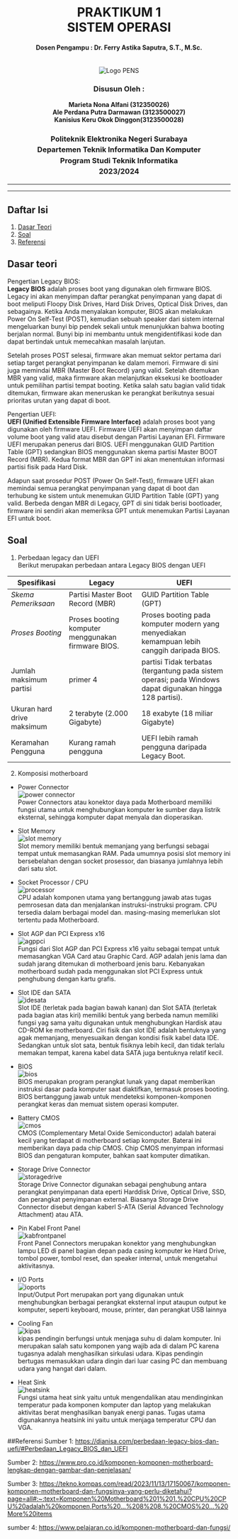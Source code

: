 <div align="center">
  <h1 style="text-align: center;font-weight: bold">PRAKTIKUM 1<br>SISTEM OPERASI</h1>
  <h4 style="text-align: center;">Dosen Pengampu : Dr. Ferry Astika Saputra, S.T., M.Sc.</h4>
</div>
<br />
<div align="center">
  <img src="https://upload.wikimedia.org/wikipedia/id/4/44/Logo_PENS.png" alt="Logo PENS">
  <h3 style="text-align: center;">Disusun Oleh : </h3>
  <p style="text-align: center;">
    <strong>Marieta Nona Alfani (312350026) </strong><br>
    <strong>Ale Perdana Putra Darmawan (3123500027) </strong><br>
    <strong>Kanisius Keru Okok Dinggon(3123500028)</strong>
  </p>
<h3 style="text-align: center;line-height: 1.5">Politeknik Elektronika Negeri Surabaya<br>Departemen Teknik Informatika Dan Komputer<br>Program Studi Teknik Informatika<br>2023/2024</h3>
  <hr><hr>
</div>

## Daftar Isi
1. [Dasar Teori](#Dasar-teori)
2. [Soal](#soal)
3. [Referensi](#Referensi)

## Dasar teori
Pengertian Legacy BIOS:</br>
<strong>Legacy BIOS</strong> adalah proses boot yang digunakan oleh firmware BIOS. Legacy ini akan menyimpan daftar perangkat penyimpanan yang dapat di boot meliputi Floopy Disk Drives, Hard Disk Drives, Optical Disk Drives, dan sebagainya. Ketika Anda menyalakan komputer, BIOS akan melakukan Power On Self-Test (POST), kemudian sebuah speaker dari sistem internal mengeluarkan bunyi bip pendek sekali untuk menunjukkan bahwa booting berjalan normal. Bunyi bip ini membantu untuk mengidentifikasi kode dan dapat bertindak untuk memecahkan masalah lanjutan.

Setelah proses POST selesai, firmware akan memuat sektor pertama dari setiap target perangkat penyimpanan ke dalam memori. Firmware di sini juga memindai MBR (Master Boot Record) yang valid. Setelah ditemukan MBR yang valid, maka firmware akan melanjutkan eksekusi ke bootloader untuk pemilihan partisi tempat booting. Ketika salah satu bagian valid tidak ditemukan, firmware akan meneruskan ke perangkat berikutnya sesuai prioritas urutan yang dapat di boot.

Pengertian UEFI:</br>
<strong>UEFI (Unified Extensible Firmware Interface)</strong> adalah proses boot yang digunakan oleh firmware UEFI. Firmware UEFI akan menyimpan daftar volume boot yang valid atau disebut dengan Partisi Layanan EFI. Firmware UEFI merupakan penerus dari BIOS. UEFI menggunakan GUID Partition Table (GPT) sedangkan BIOS menggunakan skema partisi Master BOOT Record (MBR). Kedua format MBR dan GPT ini akan menentukan informasi partisi fisik pada Hard Disk.

Adapun saat prosedur POST (Power On Self-Test), firmware UEFI akan memindai semua perangkat penyimpanan yang dapat di boot dan terhubung ke sistem untuk menemukan GUID Partition Table (GPT) yang valid. Berbeda dengan MBR di Legacy, GPT di sini tidak berisi bootloader, firmware ini sendiri akan memeriksa GPT untuk menemukan Partisi Layanan EFI untuk boot.

## Soal
1. Perbedaan legacy dan UEFI</br>
   Berikut merupakan perbedaan antara Legacy BIOS dengan UEFI
   
Spesifikasi | Legacy | UEFI
--- | --- | ---
*Skema Pemeriksaan* | Partisi	Master Boot Record (MBR) |	GUID Partition Table (GPT)
*Proses Booting*	| Proses booting komputer menggunakan firmware BIOS. |	Proses booting pada komputer modern yang menyediakan kemampuan lebih canggih daripada BIOS.
Jumlah maksimum partisi | primer	4 | partisi	Tidak terbatas (tergantung pada sistem operasi; pada Windows dapat digunakan hingga 128 partisi).
Ukuran hard drive maksimum |	2 terabyte (2.000 Gigabyte)	| 18 exabyte (18 miliar Gigabyte)
Keramahan Pengguna	| Kurang ramah pengguna |	UEFI lebih ramah pengguna daripada Legacy Boot.

2. Komposisi motherboard
- Power Connector</br>
![power connector](https://www.pelajaran.co.id/wp-content/uploads/2020/04/slot-konektor.jpg)</br>
Power Connectors atau konektor daya pada Motherboard memiliki fungsi utama untuk menghubungkan komputer ke sumber daya listrik eksternal, sehingga komputer dapat menyala dan dioperasikan.

- Slot Memory</br>
![slot memory](https://www.pro.co.id/wp-content/uploads/2016/09/slot-ram.jpg)</br>
Slot memory memiliki bentuk memanjang yang berfungsi sebagai tempat untuk memasangkan RAM. Pada umumnya posisi slot memory ini bersebelahan dengan socket prosessor, dan biasanya jumlahnya lebih dari satu slot.

- Socket Processor / CPU</br>
![processor](https://www.pro.co.id/wp-content/uploads/2016/09/slot-prosessor.jpg)</br>
CPU adalah komponen utama yang bertanggung jawab atas tugas pemrosesan data dan menjalankan instruksi-instruksi program. CPU tersedia dalam berbagai model dan. masing-masing memerlukan slot tertentu pada Motherboard.

- Slot AGP dan PCI Express x16</br>
![agppci](https://www.pro.co.id/wp-content/uploads/2016/09/pci-agp-360x220.jpg)</br>
Fungsi dari Slot AGP dan PCI Express x16 yaitu sebagai tempat untuk memasangkan VGA Card atau Graphic Card. AGP adalah jenis lama dan sudah jarang ditemukan di motherboard jenis baru. Kebanyakan motherboard sudah pada menggunakan slot PCI Express untuk penghubung dengan kartu grafis.

- Slot IDE dan SATA</br>
![idesata](https://www.pelajaran.co.id/wp-content/uploads/2020/04/Slot-IDE-SATA.jpg)</br>
Slot IDE (terletak pada bagian bawah kanan) dan Slot SATA (terletak pada bagian atas kiri) memiliki bentuk yang berbeda namun memiliki fungsi yag sama yaitu digunakan untuk menghubungkan Hardisk atau CD-ROM ke motherboard. Ciri fisik dan slot IDE adalah bentuknya yang agak memanjang, menyesuaikan dengan kondisi fisik kabel data IDE. Sedangkan untuk slot sata, bentuk fisiknya lebih kecil, dan tidak terlalu memakan tempat, karena kabel data SATA juga bentuknya relatif kecil.

- BIOS</br>
![bios](https://www.pro.co.id/wp-content/uploads/2016/09/bios.jpg)</br>
BIOS merupakan program perangkat lunak yang dapat memberikan instruksi dasar pada komputer saat diaktifkan, termasuk proses booting. BIOS bertanggung jawab untuk mendeteksi komponen-komponen perangkat keras dan memuat sistem operasi komputer.

- Battery CMOS</br>
![cmos](https://www.pelajaran.co.id/wp-content/uploads/2020/04/Battery-BIOS.jpg)</br>
CMOS (Complementary Metal Oxide Semiconductor) adalah baterai kecil yang terdapat di motherboard setiap komputer. Baterai ini memberikan daya pada chip CMOS. Chip CMOS menyimpan informasi BIOS dan pengaturan komputer, bahkan saat komputer dimatikan.

- Storage Drive Connector</br>
![storagedrive](https://www.pelajaran.co.id/wp-content/uploads/2020/04/Storage-Drive-konektor.jpg)</br>
Storage Drive Connector digunakan sebagai penghubung antara perangkat penyimpanan data eperti Harddisk Drive, Optical Drive, SSD, dan perangkat penyimpanan external. Biasanya Storage Drive Connector disebut dengan kaberl S-ATA (Serial Advanced Technology Attachment) atau ATA.

- Pin Kabel Front Panel</br>
![kabfrontpanel](https://www.pelajaran.co.id/wp-content/uploads/2020/04/Pin-Kabel-Front-Panel.jpg)</br>
Front Panel Connectors merupakan konektor yang menghubungkan lampu LED di panel bagian depan pada casing komputer ke Hard Drive, tombol power, tombol reset, dan speaker internal, untuk mengetahui aktivitasnya.

- I/O Ports</br>
![ioports](https://www.pelajaran.co.id/wp-content/uploads/2020/04/io-port.jpg)</br>
Input/Output Port merupakan port yang digunakan untuk menghubungkan berbagai perangkat eksternal input ataupun output ke komputer, seperti keyboard, mouse, printer, dan perangkat USB lainnya

- Cooling Fan</br>
![kipas](https://th.bing.com/th/id/OIP.PEufGa2IEzQO6744ucLUpQHaE8?rs=1&pid=ImgDetMain)</br>
kipas pendingin berfungsi untuk menjaga suhu di dalam komputer. Ini merupakan salah satu komponen yang wajib ada di dalam PC karena tugasnya adalah menghasilkan sirkulasi udara. Kipas pendingin bertugas memasukkan udara dingin dari luar casing PC dan membuang udara yang hangat dari dalam.

- Heat Sink</br>
![heatsink](https://th.bing.com/th/id/R.5ae87f33bbedc233b702df0e9f43954d?rik=Q52gbuC67IhCNA&riu=http%3a%2f%2fimg.hexus.net%2fv2%2fmotherboards%2fintel%2fintel%2fDX48BT2%2fDSCF6350-copy-big.jpg&ehk=Bxycs0mTjT%2b%2f2T9ASblIYlQhctf8rAO7%2bPRMmd11lbM%3d&risl=&pid=ImgRaw&r=0)</br>
Fungsi utama heat sink yaitu untuk mengendalikan atau mendinginkan temperatur pada komponen komputer dan laptop yang melakukan aktivitas berat menghasilkan banyak energi panas. Tugas utama digunakannya heatsink ini yaitu untuk menjaga temperatur CPU dan VGA.

##Referensi
Sumber 1: https://dianisa.com/perbedaan-legacy-bios-dan-uefi/#Perbedaan_Legacy_BIOS_dan_UEFI

Sumber 2: https://www.pro.co.id/komponen-komponen-motherboard-lengkap-dengan-gambar-dan-penjelasan/

Sumber 3: https://tekno.kompas.com/read/2023/11/13/17150067/komponen-komponen-motherboard-dan-fungsinya-yang-perlu-diketahui?page=all#:~:text=Komponen%20Motherboard%201%201.%20CPU%20CPU%20adalah%20komponen,Ports%20...%208%208.%20CMOS%20...%20More%20items

sumber 4: https://www.pelajaran.co.id/komponen-motherboard-dan-fungsi/
